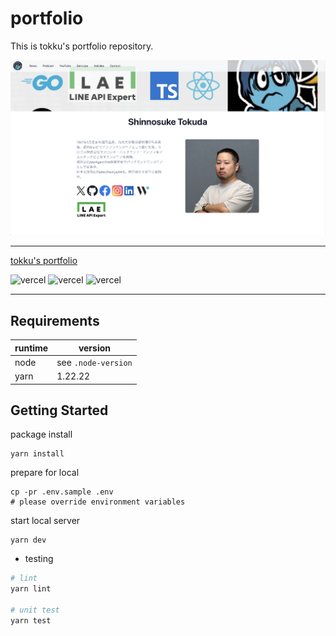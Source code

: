 # portfolio

This is tokku's portfolio repository.

![image](./docs/screenshot.png)

---

[tokku's portfolio](https://portfolio-tokku5552.vercel.app/)

![vercel](https://img.shields.io/badge/-Next.js-181717.svg?logo=nextdotjs&style=flat)
![vercel](https://img.shields.io/badge/-TypeScript-007ACC.svg?logo=typescript&style=flat)
![vercel](https://img.shields.io/badge/-Vercel-181717.svg?logo=vercel&style=flat)

---

## Requirements

| runtime | version             |
| ------- | ------------------- |
| node    | see `.node-version` |
| yarn    | 1.22.22             |

## Getting Started

package install

```bash:
yarn install
```

prepare for local

```bash:
cp -pr .env.sample .env
# please override environment variables
```

start local server

```bash:
yarn dev
```

- testing

```bash
# lint
yarn lint

# unit test
yarn test
```

